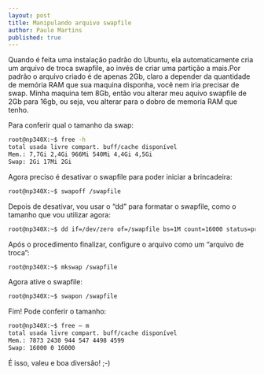 ```yaml
---
layout: post
title: Manipulando arquivo swapfile
author: Paulo Martins
published: true
---
```


Quando é feita uma instalação padrão do Ubuntu, ela automaticamente cria um arquivo de troca swapfile, ao invés de criar uma partição a mais.Por padrão o arquivo criado é de apenas 2Gb, claro a depender da quantidade de memória RAM que sua maquina disponha, você nem iria precisar de swap. Minha maquina tem 8Gb, então vou alterar meu aquivo swapfile de 2Gb para 16gb, ou seja, vou alterar para o dobro de memoria RAM que tenho.

Para conferir qual o tamanho da swap:

```bash
root@np340X:~$ free -h
total usada livre compart. buff/cache disponível
Mem.: 7,7Gi 2,4Gi 966Mi 540Mi 4,4Gi 4,5Gi
Swap: 2Gi 17Mi 2Gi
```

Agora preciso é desativar o swapfile para poder iniciar a brincadeira:

```bash 
root@np340X:~$ swapoff /swapfile
```

Depois de desativar, vou usar o “dd” para formatar o swapfile, como o tamanho que vou utilizar agora:

```bash
root@np340X:~$ dd if=/dev/zero of=/swapfile bs=1M count=16000 status=progess
```

Após o procedimento finalizar, configure o arquivo como um “arquivo de troca”:

```bash
root@np340X:~$ mkswap /swapfile
```

Agora ative o swapfile:

```bash
root@np340X:~$ swapon /swapfile
```

Fim! Pode conferir o tamanho:

```bash
root@np340X:~$ free – m
total usada livre compart. buff/cache disponível
Mem.: 7873 2430 944 547 4498 4599
Swap: 16000 0 16000
```

É isso, valeu e boa diversão! ;-)